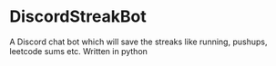 # DiscordStreakBot
A Discord chat bot which will save the streaks like running, pushups, leetcode sums etc. Written in python
